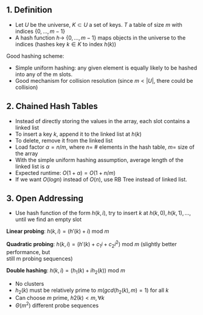 ## 1. Definition
- Let $U$ be the universe, $K ⊂ U$ a set of keys. $T$ a table of size $m$ with indices {$0, ..., m − 1$}  
- A hash function $h →$ {$0, ..., m − 1$} maps objects in the universe to the indices (hashes key $k ∈ K$ to index $h(k)$)  

Good hashing scheme:  
- Simple uniform hashing: any given element is equally likely to be hashed into any of the m slots.  
- Good mechanism for collision resolution (since $m < |U |$, there could be collision)  

## 2. Chained Hash Tables
- Instead of directly storing the values in the array, each slot contains a linked list
- To insert a key $k$, append it to the linked list at $h(k)$
- To delete, remove it from the linked list 
- Load factor $α = n/m$, where $n =$ # elements in the hash table, $m =$ size of the array
- With the simple uniform hashing assumption, average length of the linked list is $α$  
- Expected runtime: $O(1 + α) = O(1 + n/m)$
- If we want $O(log n)$ instead of $O(n)$, use RB Tree instead of linked list.
## 3. Open Addressing
- Use hash function of the form $h(k, i)$, try to insert $k$ at $h(k, 0), h(k, 1), ...,$ until we find an empty slot  

**Linear probing**: $h(k, i) = (h′(k) + i)$ mod $m$  

**Quadratic probing**: $h(k, i) = (h′(k) + c_1i + c_2i^2)$ mod $m$ (slightly better performance, but  
still m probing sequences)  

**Double hashing**: $h(k, i) = (h_1(k) + ih_2(k))$ mod $m$  
- No clusters  
- $h_2(k)$ must be relatively prime to $m (gcd(h_2(k), m) = 1)$ for all $k$  
- Can choose $m$ prime, $h2(k) < m, ∀k$
- $Θ(m^2)$ different probe sequences